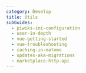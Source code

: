 ```yaml
---
category: Develop
title: Utils
subGuides:
  - piwiks-ini-configuration
  - user-in-depth
  - vue-getting-started
  - vue-troubleshooting
  - caching-in-matomo
  - updates-aka-migrations
  - marketplace-http-api
---
```

